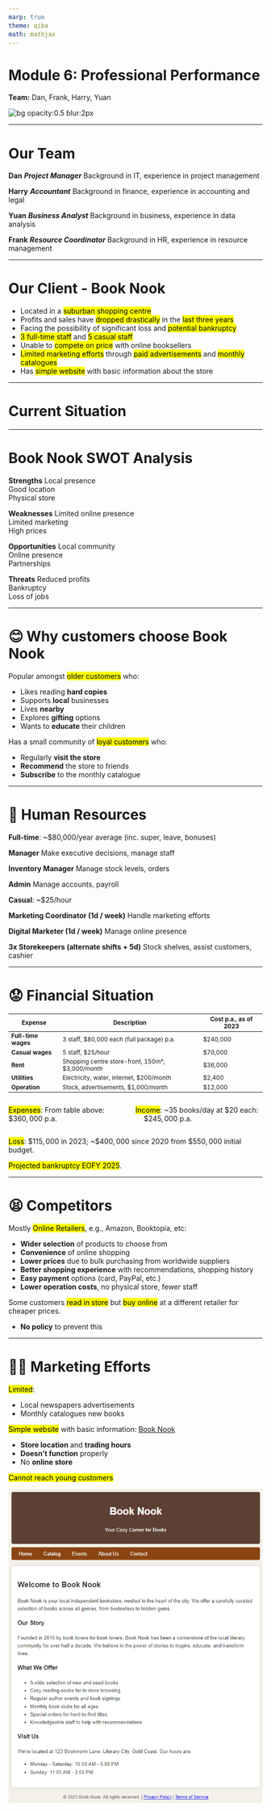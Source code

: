 ```yaml
---
marp: true
theme: qiba
math: mathjax
---
```


<!-- 
_class: title bg-gradient
footer: '**QIBA - Module 6**<br>Professional Performance'
-->

<script src="https://cdn.tailwindcss.com/3.0.0"></script>
<script>tailwind.config = { corePlugins: { preflight: false } }</script>

<div class='title-center text-left'>

# Module 6: Professional Performance

**Team:** Dan, Frank, Harry, Yuan

![bg opacity:0.5 blur:2px](https://png.pngtree.com/thumb_back/fh260/background/20230611/pngtree-an-empty-bookshop-stacked-with-books-image_2924924.jpg)

</div>

<!-- 
footer: ""
-->

<!-- # Purpose & Overview of the Assessment

- Teams are given a project to be completed over several weeks.
- Facilitators provide time during class sessions for teams to have weekly discussions and work towards a solution to a scenario problem.
- Each group submits an Ideas Brief and a Team Performance Report (Assessment Task 1).
- Each team member reflects on their individual performance through an Individual Participation and Reflection Report (Assessment Task 2).
- While the facilitator is available for advice and direction, teams are expected to manage themselves.
- Limited time is given in class to complete the project, with additional work expected outside of class.

---

# The Scenario: Project "Turnaround"

- You and other recent international graduates have established a **small business advisory company**.
- Your business provides innovative and profitable advice to businesses in your local area.
- **Local Books Bookstore Pty Ltd** is your first customer.
- They are seeking your advice and ideas on how to turnaround their failing business.

--- -->

---

# Our Team

<div class='flow grid' style='grid-template-columns: 1fr 1fr'>

**Dan** ***Project Manager*** Background in IT, experience in project management

**Harry** ***Accountant*** Background in finance, experience in accounting and legal

**Yuan** ***Business Analyst*** Background in business, experience in data analysis

**Frank** ***Resource Coordinator*** Background in HR, experience in resource management

</div>

---

# Our Client - Book Nook

- Located in a <mark class='highlight'>suburban shopping centre</mark>
- Profits and sales have <mark class='highlight'>dropped drastically</mark> in the <mark class='highlight'>last three years</mark>
- Facing the possibility of significant loss and <mark class='highlight'>potential bankruptcy</mark>
- <mark class='highlight'>3 full-time staff</mark> and <mark class='highlight'>5 casual staff</mark>
- Unable to <mark class='highlight'>compete on price</mark> with online booksellers
- <mark class='highlight'>Limited marketing efforts</mark> through <mark class='highlight'>paid advertisements</mark> and <mark class='highlight'>monthly catalogues</mark>
- Has <mark class='highlight'>simple website</mark> with basic information about the store

---

<!-- 
_class: title
-->

<div class='title-center'>

# Current Situation

</div>

---

# Book Nook SWOT Analysis

<div class='flow grid h-full' style="grid-template-columns: 1fr 1fr">

**Strengths** Local presence <br>Good location<br>Physical store

**Weaknesses** Limited online presence<br>Limited marketing<br>High prices

**Opportunities** Local community<br>Online presence<br>Partnerships

**Threats** Reduced profits<br>Bankruptcy<br>Loss of jobs

</div>

---

# 😊 Why customers choose Book Nook 

Popular amongst <mark class='highlight'>older customers</mark> who:

- Likes reading **hard copies**
- Supports **local** businesses
- Lives **nearby**
- Explores **gifting** options
- Wants to **educate** their children

Has a small community of <mark class='highlight'>loyal customers</mark> who:

- Regularly **visit the store**
- **Recommend** the store to friends
- **Subscribe** to the monthly catalogue

---

# 🤨 Human Resources 

**Full-time**: ~$80,000/year average (inc. super, leave, bonuses)

<div class='flow rows'>

**Manager** Make executive decisions, manage staff

**Inventory Manager** Manage stock levels, orders

**Admin** Manage accounts, payroll

</div>

**Casual**: ~$25/hour

<div class='flow grid' style='grid-template-columns: 1fr 1fr'>

**Marketing Coordinator (1d / week)** Handle marketing efforts

**Digital Marketer (1d / week)** Manage online presence

**3x Storekeepers (alternate shifts + 5d)** Stock shelves, assist customers, cashier

</div>

---

# 😟 Financial Situation

<small>

| Expense | Description | Cost p.a., as of 2023 |
| --- | --- | --- |
| **Full-time wages** | 3 staff, $80,000 each (full package) p.a. | $240,000 |
| **Casual wages** | 5 staff, $25/hour | $70,000 |
| **Rent** | Shopping centre store-front, 150m²; $3,000/month | $36,000 |
| **Utilities** | Electricity, water, internet, $200/month | $2,400 |
| **Operation** | Stock, advertisements, $1,000/month | $12,000 |

</small>

<div style='display: flex'>

<div style='flex: 0.5'>

<mark class='highlight'>Expenses</mark>: From table above: $\quad\$360,000 \text{ p.a.}$

</div>

<div  style='flex: 0.5'>

<mark class='highlight'>Income</mark>: ~35 books/day at $20 each: $\quad\$245,000 \text{ p.a.}$

</div>

</div>

<mark class='highlight'>Loss</mark>: $\$115,000$ in 2023; ~$\$400,000$ since 2020 from $\$550,000$ initial budget.

<mark class='highlight'>Projected bankruptcy EOFY 2025</mark>.

---

# 😫 Competitors

Mostly <mark class='highlight'>Online Retailers</mark>, e.g., Amazon, Booktopia, etc:

- **Wider selection** of products to choose from
- **Convenience** of online shopping
- **Lower prices** due to bulk purchasing from worldwide suppliers
- **Better shopping experience** with recommendations, shopping history
- **Easy payment** options (card, PayPal, etc.)
- **Lower operation costs**, no physical store, fewer staff

Some customers <mark class='highlight'>read in store</mark> but <mark class='highlight'>buy online</mark> at a different retailer for cheaper prices.

- **No policy** to prevent this

---

# 😵‍💫 Marketing Efforts

<mark class='highlight'>Limited</mark>:

- Local newspapers advertisements
- Monthly catalogues new books

<mark class='highlight'>Simple website</mark> with basic information: [Book Nook](https://autumnssuns.github.io/qiba-docs/book-nook-site)

- **Store location** and **trading hours**
- **Doesn't function** properly
- No **online store**

<mark class='highlight'>Cannot reach young customers</mark>

![bg right](themes/Images/Book_Nook.png)